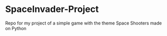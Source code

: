 # SpaceInvader-Project
Repo for my project of a simple game with the theme Space Shooters made on Python
